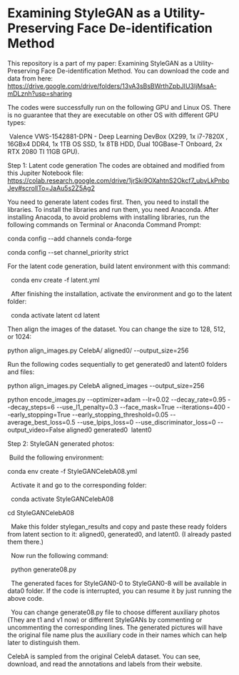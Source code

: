 # Examining StyleGAN as a Utility-Preserving Face De-identification Method
This repository is a part of my paper: Examining StyleGAN as a Utility-Preserving Face De-identification Method.
You can download the code and data from here: https://drive.google.com/drive/folders/13vA3sBsBWrthZpbJIU3IjMsaA-mDLznh?usp=sharing

The codes were successfully run on the following GPU and Linux OS. There is no guarantee that they are executable on other OS with different GPU types:
 
 
 Valence VWS-1542881-DPN - Deep Learning DevBox (X299, 1x i7-7820X , 16GBx4 DDR4, 1x 1TB OS SSD, 1x 8TB HDD, Dual 10GBase-T Onboard, 2x RTX 2080 TI 11GB GPU).
 
 
Step 1: Latent code generation
The codes are obtained and modified from this Jupiter Notebook file: https://colab.research.google.com/drive/1jrSki9OXahtnS2Okcf7_ubvLkPnboJey#scrollTo=JaAu5s2Z5Ag2

You need to generate latent codes first. Then, you need to install the libraries.
To install the libraries and run them, you need Anaconda.
After installing Anacoda, to avoid problems with installing libraries, run the following commands on Terminal or Anaconda Command Prompt:

conda config --add channels conda-forge 

conda config --set channel_priority strict


For the latent code generation, build latent environment with this command:

 
conda env create -f latent.yml

 
After finishing the installation, activate the environment and go to the latent folder:

 
conda activate latent
cd latent
 
 
Then align the images of the dataset. You can change the size to 128, 512, or 1024:
 
 
python align_images.py CelebA/ aligned0/ --output_size=256
 
 
Run the following codes sequentially to get generated0 and latent0 folders and files:
 
 
python align_images.py CelebA aligned_images --output_size=256
 
 
python encode_images.py --optimizer=adam --lr=0.02 --decay_rate=0.95 --decay_steps=6 --use_l1_penalty=0.3 --face_mask=True --iterations=400 --early_stopping=True --early_stopping_threshold=0.05 --average_best_loss=0.5 --use_lpips_loss=0 --use_discriminator_loss=0 --output_video=False aligned0 generated0  latent0
 
 
Step 2: StyleGAN generated photos:

 Build the following environment:
 
conda env create -f StyleGANCelebA08.yml

 
Activate it and go to the corresponding folder:

 
conda activate StyleGANCelebA08

cd StyleGANCelebA08

 
Make this folder stylegan_results and copy and paste these ready folders from latent section to it: aligned0, generated0, and latent0. (I already pasted them there.)

 
Now run the following command:

 
python generate08.py

 
The generated faces for StyleGAN0-0 to StyleGAN0-8 will be available in data0 folder.
If the code is interrupted, you can resume it by just running the above code.

 
You can change generate08.py file to choose different auxiliary photos (They are t1 and v1 now) or different StyleGANs by commenting or uncommenting the corresponding lines. The generated pictures will have the original file name plus the auxiliary code in their names which can help later to distinguish them. 

CelebA is sampled from the original CelebA dataset. You can see, download, and read the annotations and labels from their website. 
 
 
 

